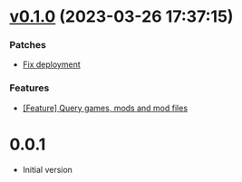 # [v0.1.0](https://github.com/Muriel-Salvan/nexus_mods/compare/v0.0.1...v0.1.0) (2023-03-26 17:37:15)

### Patches

* [Fix deployment](https://github.com/Muriel-Salvan/nexus_mods/commit/87cef38881b87b08af8c03773bcbda6235f9bbe9)

### Features

* [[Feature] Query games, mods and mod files](https://github.com/Muriel-Salvan/nexus_mods/commit/27bba8875a1f70d7256ce18359c02c08c8d78ab7)

# 0.0.1

* Initial version

